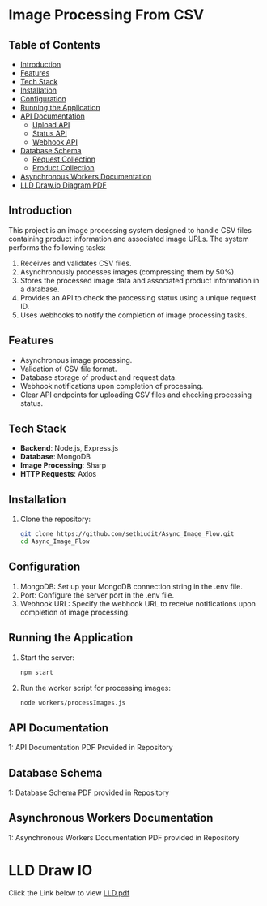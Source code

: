 # Image Processing From CSV

## Table of Contents
- [Introduction](#introduction)
- [Features](#features)
- [Tech Stack](#tech-stack)
- [Installation](#installation)
- [Configuration](#configuration)
- [Running the Application](#running-the-application)
- [API Documentation](#api-documentation)
  - [Upload API](#upload-api)
  - [Status API](#status-api)
  - [Webhook API](#webhook-api)
- [Database Schema](#database-schema)
  - [Request Collection](#request-collection)
  - [Product Collection](#product-collection)
- [Asynchronous Workers Documentation](#asynchronous-workers-documentation)
- [LLD Draw.io Diagram PDF](#lld-draw.io-diagram-pdf)

## Introduction

This project is an image processing system designed to handle CSV files containing product information and associated image URLs. The system performs the following tasks:
1. Receives and validates CSV files.
2. Asynchronously processes images (compressing them by 50%).
3. Stores the processed image data and associated product information in a database.
4. Provides an API to check the processing status using a unique request ID.
5. Uses webhooks to notify the completion of image processing tasks.

## Features

- Asynchronous image processing.
- Validation of CSV file format.
- Database storage of product and request data.
- Webhook notifications upon completion of processing.
- Clear API endpoints for uploading CSV files and checking processing status.

## Tech Stack

- **Backend**: Node.js, Express.js
- **Database**: MongoDB
- **Image Processing**: Sharp
- **HTTP Requests**: Axios

## Installation

1. Clone the repository:
   ```bash
   git clone https://github.com/sethiudit/Async_Image_Flow.git
   cd Async_Image_Flow

## Configuration

1. MongoDB: Set up your MongoDB connection string in the .env file.
2. Port: Configure the server port in the .env file.
3. Webhook URL: Specify the webhook URL to receive notifications upon completion of image processing.

## Running the Application

1. Start the server:
   ```bash
   npm start
2. Run the worker script for processing images:
   ```bash
   node workers/processImages.js
## API Documentation

1: API Documentation PDF Provided in Repository

## Database Schema

1: Database Schema PDF provided in Repository

## Asynchronous Workers Documentation

1: Asynchronous Workers Documentation PDF provided in Repository

# LLD Draw IO

Click the Link below to view [LLD.pdf](https://github.com/sethiudit/Async_Image_Flow/raw/main/Low%20Level%20Design.pdf)
